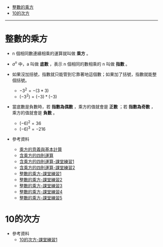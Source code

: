 * [整數的乘方](#整數的乘方)
* [10的次方](#10的次方)

---

# 整數的乘方
- n 個相同數連續相乘的運算就叫做 **乘方** 。
- $a^n$ 中，a 叫做 **底數** ，表示 n 個相同的數相乘的 n 叫做 **指數** 。
- 如果沒加括號，指數就只能管到它靠著地這個數；如果加了括號，指數就能整個括號。
	- $-3^2=-(3*3)$
	- $(-3^2)=(-3)*(-3)$
- 當底數是負數時，若 **指數為偶數** ，乘方的值就會是 **正數** ；若 **指數為奇數** ，乘方的值就會是 **負數** 。
	- $(-6)^2=36$
	- $(-6)^3=-216$

- 參考資料
  - [乘方的意義與基本計算](https://www.youtube.com/watch?v=bpWQrPzAViw "乘方的意義與基本計算")
  - [含乘方的四則運算](https://www.youtube.com/watch?v=G6ASChxqh-8 "含乘方的四則運算")
  - [含乘方的四則運算-課堂練習1](https://www.junyiacademy.org/article/1dcfd4fc93d740879bc520af604b00bd "含乘方的四則運算-課堂練習1")
  - [含乘方的四則運算-課堂練習2](https://www.junyiacademy.org/article/b1d372b114fa496e9afe43d7c7bdfba7 "含乘方的四則運算-課堂練習2")
  - [整數的乘方-課堂練習1](https://www.junyiacademy.org/article/4bba39e76d99425fa23d478d06e587a2 "整數的乘方-課堂練習1")
  - [整數的乘方-課堂練習2](https://www.junyiacademy.org/article/183a9bcb580646a7a54f7f8d41c32a55 "整數的乘方-課堂練習2")
  - [整數的乘方-課堂練習3](https://www.junyiacademy.org/article/617c333c45ed4e3ba593cf100ec68c8c "整數的乘方-課堂練習3")
  - [整數的乘方-課堂練習4](https://www.junyiacademy.org/article/e14237adf88741259e9a83bf8478633b "整數的乘方-課堂練習4")
  - [整數的乘方-課堂練習5](https://www.junyiacademy.org/article/d7f4434391ef4947bebc50924960bdc0 "整數的乘方-課堂練習5")

# 10的次方

- 參考資料
  - [10的次方-課堂練習1](https://www.junyiacademy.org/article/6ad804c931e24562941506b4654e48f6 "10的次方-課堂練習1")